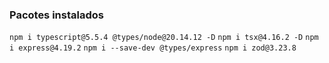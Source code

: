 ### Pacotes instalados
`npm i typescript@5.5.4 @types/node@20.14.12 -D`
`npm i tsx@4.16.2 -D`
`npm i express@4.19.2`
`npm i --save-dev @types/express`
`npm i zod@3.23.8`